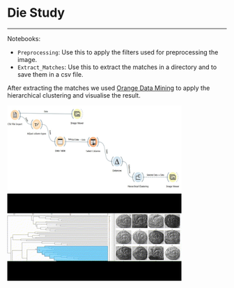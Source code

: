 # Die Study
----

Notebooks:
- `Preprocessing`: Use this to apply the filters used for preprocessing the image.
- `Extract_Matches`: Use this to extract the matches in a directory and to save them in a csv file.

After extracting the matches we used [Orange Data Mining](https://orangedatamining.com/) to apply the hierarchical clustering and visualise the result.

<img src="figures/orange1.jpg"  width="400" height="200"> <img src="figures/orange_gif.gif"  width="400" height="200">
